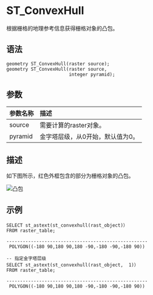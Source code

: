 # ST\_ConvexHull

根据栅格的地理参考信息获得栅格对象的凸包。

## 语法

```
geometry ST_ConvexHull(raster source);
geometry ST_ConvexHull(raster source, 
                       integer pyramid);
```

## 参数

|参数名称|描述|
|:---|:-|
|source|需要计算的raster对象。|
|pyramid|金字塔层级，从0开始，默认值为0。|

## 描述

如下图所示，红色外框包含的部分为栅格对象的凸包。

![凸包](https://static-aliyun-doc.oss-accelerate.aliyuncs.com/assets/img/zh-CN/1613129951/p129345.png)

## 示例

```
SELECT st_astext(st_convexhull(rast_object)）
FROM raster_table;

----------------------------------------------------
 POLYGON((-180 90,180 90,180 -90,-180 -90,-180 90))

-- 指定金字塔层级                 
SELECT st_astext(st_convexhull(rast_object,  1)）
FROM raster_table;

----------------------------------------------------
 POLYGON((-180 90,180 90,180 -90,-180 -90,-180 90)) 
```

